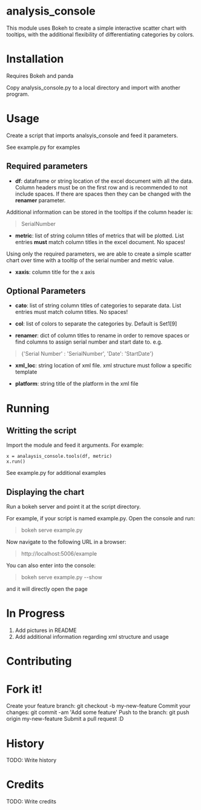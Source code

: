 # analysis_console

This module uses Bokeh to create a simple interactive scatter chart with tooltips, with the additional flexibility of differentiating categories by colors. 

# Installation

Requires Bokeh and panda

Copy analysis_console.py to a local directory and import with another program.

# Usage
Create a script that imports analsyis_console and feed it parameters.

See example.py for examples 

## Required parameters
- **df**: dataframe or string location of the excel document with all the data. Column headers must be on the first row and is recommended to not include spaces. If there are spaces then they can be changed with the **renamer** parameter.

Additional information can be stored in the tooltips if the column header is:
>SerialNumber

- **metric**: list of string column titles of metrics that will be plotted. List entries **must** match column titles in the excel document. No spaces! 

Using only the required parameters, we are able to create a simple scatter chart over time with a tooltip of the serial number and metric value. 

- **xaxis**: column title for the x axis

## Optional Parameters
- **cato**: list of string column titles of categories to separate data. List entries must match column titles. No spaces!

- **col**: list of colors to separate the categories by. Default is Set1[9]

- **renamer**: dict of column titles to rename in order to remove spaces or find columns to assign serial number and start date to. e.g. 
>{'Serial Number' : 'SerialNumber', 'Date': 'StartDate'}

- **xml_loc**: string location of xml file. xml structure must follow a specific template

- **platform**: string title of the platform in the xml file

# Running
## Writting the script
Import the module and feed it arguments. For example:
```
x = analaysis_console.tools(df, metric)
x.run()
```

See example.py for additional examples

## Displaying the chart
Run a bokeh server and point it at the script directory. 

For example, if your script is named example.py.
Open the console and run:
>bokeh serve example.py

Now navigate to the following URL in a browser:
>http://localhost:5006/example

You can also enter into the console:
>bokeh serve example.py --show

and it will directly open the page

# In Progress
1. Add pictures in README
2. Add additional information regarding xml structure and usage

# Contributing

# Fork it!
Create your feature branch: git checkout -b my-new-feature
Commit your changes: git commit -am 'Add some feature'
Push to the branch: git push origin my-new-feature
Submit a pull request :D
# History

TODO: Write history

# Credits

TODO: Write credits

